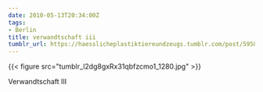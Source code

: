 ```yaml
---
date: 2010-05-13T20:34:00Z
tags:
- Berlin
title: verwandtschaft iii
tumblr_url: https://haesslicheplastiktiereundzeugs.tumblr.com/post/595816705/verwandtschaft-iii
---
```

{{< figure src="tumblr_l2dg8gxRx31qbfzcmo1_1280.jpg" >}}

Verwandtschaft III

